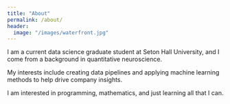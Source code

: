 ```yaml
---
title: "About"
permalink: /about/
header:
  image: "/images/waterfront.jpg"
---
```


I am a current data science graduate student at Seton Hall University, and I come from a background in quantitative neuroscience.

My interests include creating data pipelines and applying machine learning methods to help drive company insights. 

I am interested in programming, mathematics, and just learning all that I can.

